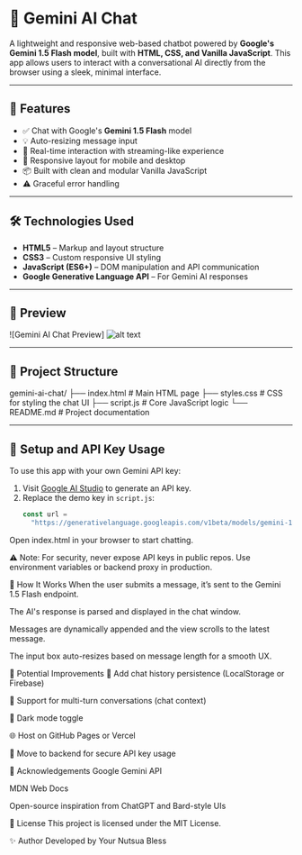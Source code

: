 # 💬 Gemini AI Chat

A lightweight and responsive web-based chatbot powered by **Google's Gemini 1.5 Flash model**, built with **HTML, CSS, and Vanilla JavaScript**. This app allows users to interact with a conversational AI directly from the browser using a sleek, minimal interface.

---

## 🚀 Features

- ✅ Chat with Google's **Gemini 1.5 Flash** model
- 💡 Auto-resizing message input
- 🧠 Real-time interaction with streaming-like experience
- 📱 Responsive layout for mobile and desktop
- 📦 Built with clean and modular Vanilla JavaScript
- ⚠️ Graceful error handling

---

## 🛠️ Technologies Used

- **HTML5** – Markup and layout structure
- **CSS3** – Custom responsive UI styling
- **JavaScript (ES6+)** – DOM manipulation and API communication
- **Google Generative Language API** – For Gemini AI responses

---

## 📸 Preview

![Gemini AI Chat Preview]
![alt text](https://file%2B.vscode-resource.vscode-cdn.net/Users/user/Desktop/GeminiAIChat/Image%202025-06-19%20at%2012.17%E2%80%AFPM.jpg?version%3D1750335540121)

---

## 🧩 Project Structure

gemini-ai-chat/
├── index.html # Main HTML page
├── styles.css # CSS for styling the chat UI
├── script.js # Core JavaScript logic
└── README.md # Project documentation

---

## 🔐 Setup and API Key Usage

To use this app with your own Gemini API key:

1. Visit [Google AI Studio](https://aistudio.google.com/app/apikey) to generate an API key.
2. Replace the demo key in `script.js`:
   ```js
   const url =
     "https://generativelanguage.googleapis.com/v1beta/models/gemini-1.5-flash:generateContent?key=YOUR_API_KEY_HERE";
   ```

Open index.html in your browser to start chatting.

⚠️ Note: For security, never expose API keys in public repos. Use environment variables or backend proxy in production.

💬 How It Works
When the user submits a message, it’s sent to the Gemini 1.5 Flash endpoint.

The AI's response is parsed and displayed in the chat window.

Messages are dynamically appended and the view scrolls to the latest message.

The input box auto-resizes based on message length for a smooth UX.

🔧 Potential Improvements
🔁 Add chat history persistence (LocalStorage or Firebase)

🤖 Support for multi-turn conversations (chat context)

🌙 Dark mode toggle

🌐 Host on GitHub Pages or Vercel

🔐 Move to backend for secure API key usage

🙌 Acknowledgements
Google Gemini API

MDN Web Docs

Open-source inspiration from ChatGPT and Bard-style UIs

📜 License
This project is licensed under the MIT License.

✨ Author
Developed by Your Nutsua Bless
